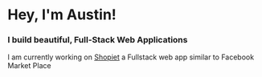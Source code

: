 # Hey, I'm Austin!

### I build beautiful, Full-Stack Web Applications

I am currently working on [Shopiet](https://github.com/AustinMaturure/Shopiet) a Fullstack web app similar to Facebook Market Place
